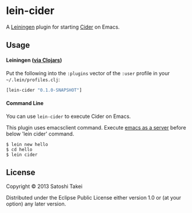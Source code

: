 # lein-cider

A [Leiningen](https://github.com/technomancy/leiningen) plugin for
starting [Cider](https://github.com/clojure-emacs/cider) on Emacs.

## Usage

#### Leiningen ([via Clojars](https://clojars.org/lein-cider))

Put the following into the `:plugins` vector of the `:user` profile in your `~/.lein/profiles.clj`:

```clojure
[lein-cider "0.1.0-SNAPSHOT"]
```

#### Command Line

You can use `lein-cider` to execute Cider on Emacs.

This plugin uses emacsclient command.
Execute [emacs as a server](https://www.gnu.org/software/emacs/manual/html_node/emacs/Emacs-Server.html) before below 'lein cider' command.

```
$ lein new hello
$ cd hello
$ lein cider
```

## License

Copyright © 2013 Satoshi Takei

Distributed under the Eclipse Public License either version 1.0 or (at your option) any later version.
